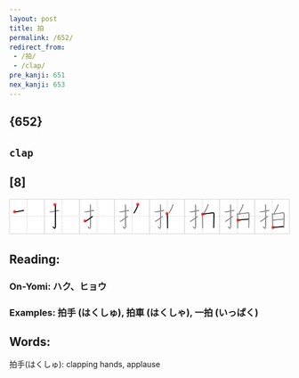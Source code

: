 ```yaml
---
layout: post
title: 拍
permalink: /652/
redirect_from:
 - /拍/
 - /clap/
pre_kanji: 651
nex_kanji: 653
---
```


## {652}

## `clap`

## [8]

<div class="stroke"><img src="../images/E68B8D.png" /></div>

## Reading:

### On-Yomi: ハク、ヒョウ

### Examples: 拍手 (はくしゅ), 拍車 (はくしゃ), 一拍 (いっぱく)

## Words:

拍手(はくしゅ): clapping hands, applause
